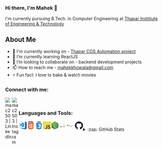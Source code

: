 ### Hi there, I'm Mahek 👋

I'm currently pursuing B.Tech. in Computer Engineering at [Thapar Institiute of Engineering & Technology](http://www.thapar.edu/)

## About Me

- 🔭 I'm currently working on - [Thapar COS Automation project](https://github.com/ACM-Thapar/Thapar-COS-Automation)
- 🌱 I’m currently learning ReactJS
- 👯 I’m looking to collaborate on - backend development projects
- 📫 How to reach me - mahekkhowala@gmail.com
- ⚡ Fun fact: I love to bake & watch movies

### Connect with me:

[<img align="left" alt="mac2503 | LinkedIn" width="22px" src="https://cdn.jsdelivr.net/npm/simple-icons@v3/icons/linkedin.svg" />](https://www.linkedin.com/in/mahek-khowala-9662a31a2/)
[<img align="left" alt="mac2503 | Instagram" width="22px" src="https://cdn.jsdelivr.net/npm/simple-icons@v3/icons/instagram.svg" />](https://www.instagram.com/khowalamahek/)

<br />

### Languages and Tools:

<img align="left" alt="Visual Studio Code" width="26px" src="https://raw.githubusercontent.com/github/explore/80688e429a7d4ef2fca1e82350fe8e3517d3494d/topics/visual-studio-code/visual-studio-code.png" />
<img align="left" alt="HTML5" width="26px" src="https://raw.githubusercontent.com/github/explore/80688e429a7d4ef2fca1e82350fe8e3517d3494d/topics/html/html.png" />
<img align="left" alt="CSS3" width="26px" src="https://raw.githubusercontent.com/github/explore/80688e429a7d4ef2fca1e82350fe8e3517d3494d/topics/css/css.png" />
<img align="left" alt="JavaScript" width="26px" src="https://raw.githubusercontent.com/github/explore/80688e429a7d4ef2fca1e82350fe8e3517d3494d/topics/javascript/javascript.png" />
<img align="left" alt="Node.js" width="26px" src="https://raw.githubusercontent.com/github/explore/80688e429a7d4ef2fca1e82350fe8e3517d3494d/topics/nodejs/nodejs.png" />
<img align="left" alt="MySQL" width="26px" src="https://raw.githubusercontent.com/github/explore/80688e429a7d4ef2fca1e82350fe8e3517d3494d/topics/mysql/mysql.png" />
<img align="left" alt="MongoDB" width="26px" src="https://raw.githubusercontent.com/github/explore/80688e429a7d4ef2fca1e82350fe8e3517d3494d/topics/mongodb/mongodb.png" />
<img align="left" alt="GitHub" width="26px" src="https://raw.githubusercontent.com/github/explore/78df643247d429f6cc873026c0622819ad797942/topics/github/github.png" />

<br />

<details>
  <summary>:zap: GitHub Stats</summary>
  <br />

  <img align="left" alt="mac2503's GitHub Stats" src="https://github-readme-stats.vercel.app/api?username=mac2503&show_icons=true&hide_border=true" />

</details>
